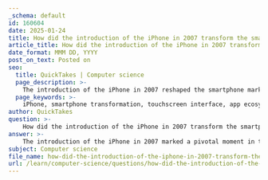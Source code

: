 ```yaml
---
_schema: default
id: 160604
date: 2025-01-24
title: How did the introduction of the iPhone in 2007 transform the smartphone market?
article_title: How did the introduction of the iPhone in 2007 transform the smartphone market?
date_format: MMM DD, YYYY
post_on_text: Posted on
seo:
  title: QuickTakes | Computer science
  page_description: >-
    The introduction of the iPhone in 2007 reshaped the smartphone market through its touchscreen interface, design aesthetics, robust app ecosystem, advanced camera technology, and seamless integration of services, setting a new standard for mobile devices.
  page_keywords: >-
    iPhone, smartphone transformation, touchscreen interface, app ecosystem, camera technology, mobile health monitoring, technological advancements, market influence
author: QuickTakes
question: >-
    How did the introduction of the iPhone in 2007 transform the smartphone market?
answer: >-
    The introduction of the iPhone in 2007 marked a pivotal moment in the smartphone market, fundamentally transforming the landscape of mobile devices. Here are several key ways in which the iPhone reshaped the industry:\n\n1. **Touchscreen Interface**: The original iPhone was one of the first smartphones to feature a capacitive touchscreen that allowed for multi-touch gestures. This eliminated the need for physical keyboards and buttons, setting a new standard for user interaction. Other manufacturers quickly adopted similar touchscreen technologies, leading to a widespread shift in smartphone design.\n\n2. **Design and Aesthetics**: Apple's emphasis on a sleek, minimalist design with a focus on high-quality materials influenced the aesthetics of smartphones across the industry. The iPhone's design philosophy, which included the removal of physical buttons and the introduction of features like the notch, inspired competitors to rethink their own designs.\n\n3. **App Ecosystem**: The launch of the App Store in 2008 created a robust ecosystem for third-party applications, allowing developers to create and distribute apps easily. This not only enhanced the functionality of smartphones but also led to the rise of mobile applications as a significant industry in their own right. Other smartphone manufacturers followed suit by developing their own app stores.\n\n4. **Camera Technology**: The iPhone's camera capabilities, including photo editing features and high-quality imaging, set a new benchmark for smartphone photography. This prompted other manufacturers to invest heavily in camera technology, leading to the development of smartphones with advanced photographic capabilities.\n\n5. **Integration of Services**: The iPhone seamlessly integrated various services, such as email, web browsing, and multimedia playback, into a single device. This convergence of functionalities made smartphones more versatile and appealing to consumers, encouraging other brands to adopt similar all-in-one approaches.\n\n6. **Mobile Health Monitoring**: The iPhone's connectivity with devices like the Apple Watch has paved the way for advancements in mobile health monitoring and telehealth solutions. This integration has influenced the development of health-related applications and devices across the industry.\n\n7. **Technological Advancements**: Each successive iPhone model has introduced new technologies, such as improved processors, enhanced battery efficiency, and the integration of 5G technology in the iPhone 12. These advancements have not only improved the user experience but have also set performance benchmarks that other manufacturers strive to meet.\n\n8. **Market Influence**: The iPhone's success has significantly influenced market trends and consumer expectations. As Apple continued to innovate, competitors were compelled to enhance their offerings to remain relevant, leading to a rapid evolution of the smartphone market.\n\nIn conclusion, the introduction of the iPhone in 2007 not only revolutionized the smartphone market but also established a framework for future innovations in mobile technology. Its impact is evident in design, functionality, and the overall user experience, shaping the direction of the industry for years to come.
subject: Computer science
file_name: how-did-the-introduction-of-the-iphone-in-2007-transform-the-smartphone-market.md
url: /learn/computer-science/questions/how-did-the-introduction-of-the-iphone-in-2007-transform-the-smartphone-market
---
```


&nbsp;